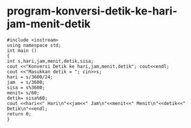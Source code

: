 # program-konversi-detik-ke-hari-jam-menit-detik

    #include <iostream>
    using namespace std;
    int main ()
    {
    int s,hari,jam,menit,detik,sisa;
    cout <<"Konversi Detik ke hari,jam,menit,detik"; cout<<endl;
    cout <<"Masukkan detik = "; cin>>s;
    hari = s/3600/24;
    jam  = s/3600;
    sisa = s%3600;
    menit= s/60;
    detik= sisa%60;
    cout <<hari<<" Hari\n"<<jam<<" Jam\n"<<menit<<" Menit\n"<<detik<<" Detik\n"<<endl;
    return 0;
    }
